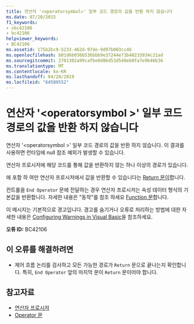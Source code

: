 ```yaml
---
title: 연산자 '<operatorsymbol>' 일부 코드 경로의 값을 반환 하지 않습니다
ms.date: 07/20/2015
f1_keywords:
- vbc42106
- bc42106
helpviewer_keywords:
- BC42106
ms.assetid: 175b2bc9-5233-462d-97de-9d97b003cc46
ms.openlocfilehash: b01d6b036b536bbb9e37244e73b40233934c21ad
ms.sourcegitcommit: 2701302a99cafbe0d86d53d540eb0fa7e9b46b36
ms.translationtype: MT
ms.contentlocale: ko-KR
ms.lasthandoff: 04/28/2019
ms.locfileid: "64589552"
---
```

# <a name="operator-operatorsymbol-doesnt-return-a-value-on-all-code-paths"></a>연산자 '\<operatorsymbol >' 일부 코드 경로의 값을 반환 하지 않습니다
연산자 '\<operatorsymbol >' 일부 코드 경로의 값을 반환 하지 않습니다. 이 결과를 사용하면 런타임에 null 참조 예외가 발생할 수 있습니다.  
  
 연산자 프로시저에 해당 코드를 통해 값을 반환하지 않는 하나 이상의 경로가 있습니다.  
  
 에 포함 하 여만 연산자 프로시저에서 값을 반환할 수 있습니다는 [Return 문이](../../visual-basic/language-reference/statements/return-statement.md)합니다.  
  
 컨트롤을 `End Operator` 문에 전달하는 경우 연산자 프로시저는 속성 데이터 형식의 기본값을 반환합니다. 자세한 내용은 "동작"를 참조 하세요 [Function 문](../../visual-basic/language-reference/statements/function-statement.md)합니다.  
  
 이 메시지는 기본적으로 경고입니다. 경고를 숨기거나 오류로 처리하는 방법에 대한 자세한 내용은 [Configuring Warnings in Visual Basic](/visualstudio/ide/configuring-warnings-in-visual-basic)을 참조하세요.  
  
 **오류 ID:** BC42106  
  
## <a name="to-correct-this-error"></a>이 오류를 해결하려면  
  
- 제어 흐름 논리를 검사하고 모든 가능한 경로가 `Return` 문으로 끝나는지 확인합니다. 특히, `End Operator` 앞의 마지막 문이 `Return` 문이어야 합니다.  
  
## <a name="see-also"></a>참고자료

- [연산자 프로시저](../../visual-basic/programming-guide/language-features/procedures/operator-procedures.md)
- [Operator 문](../../visual-basic/language-reference/statements/operator-statement.md)
